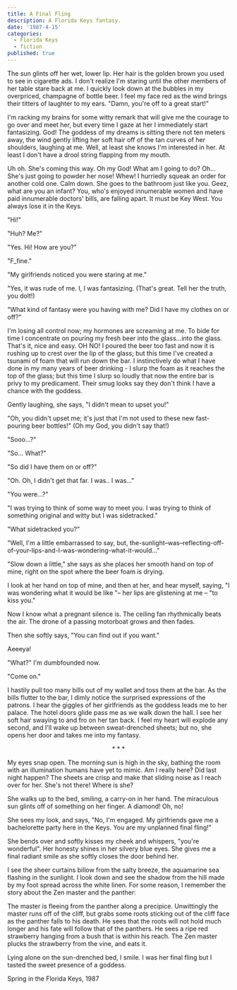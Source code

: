 ```yaml
---
title: A Final Fling
description: A Florida Keys fantasy.
date: '1987-4-15'
categories:
  - Florida Keys
  - fiction
published: true
---
```




The sun glints off her wet, lower lip. Her hair is the golden brown you used to see in cigarette ads. I don't realize I'm staring until the other members of her table stare back at me. I quickly look down at the bubbles in my overpriced, champagne of bottle beer. I feel my face red as the wind brings their titters of laughter to my ears. "Damn, you're off to a great start!"

I'm racking my brains for some witty remark that will give me the courage to go over and meet her, but every time I gaze at her I immediately start fantasizing. God! The goddess of my dreams is sitting there not ten meters away, the wind gently lifting her soft hair off of the tan curves of her shoulders, laughing at me. Well, at least she knows I'm interested in her. At least I don't have a drool string flapping from my mouth.

Uh oh. She's coming this way. Oh my God! What am I going to do? Oh... She's just going to powder her nose! Whew! I hurriedly squeak an order for another cold one. Calm down. She goes to the bathroom just like you. Geez, what are you an infant? You, who's enjoyed innumerable women and have paid innumerable doctors' bills, are falling apart. It must be Key West. You always lose it in the Keys.

"Hi!"

"Huh? Me?"

"Yes. Hi! How are you?"

"F_fine."

"My girlfriends noticed you were staring at me."

"Yes, it was rude of me. I, I was fantasizing. (That's great. Tell her the truth, you dolt!)

"What kind of fantasy were you having with me? Did I have my clothes on or off?"

I'm losing all control now; my hormones are screaming at me. To bide for time I concentrate on pouring my fresh beer into the glass...into the glass. That's it, nice and easy. OH NO! I poured the beer too fast and now it is rushing up to crest over the lip of the glass; but this time I've created a tsunami of foam that will run down the bar. I instinctively do what I have done in my many years of beer drinking - I slurp the foam as it reaches the top of the glass; but this time I slurp so loudly that now the entire bar is privy to my predicament. Their smug looks say they don't think I have a chance with the goddess. 

Gently laughing, she says, "I didn't mean to upset you!"

"Oh, you didn't upset me; it's just that I'm not used to these new fast-pouring beer bottles!" (Oh my God, you didn't say that!)

"Sooo...?"

"So... What?"

"So did I have them on or off?"

"Oh. Oh, I didn't get that far. I was.. I was..."

"You were...?"

"I was trying to think of some way to meet you. I was trying to think of something original and witty but I was sidetracked."

"What sidetracked you?"

"Well, I'm a little embarrassed to say, but, the-sunlight–was–reflecting-off-of-your-lips-and-I-was-wondering-what-it-would..."

"Slow down a little," she says as she places her smooth hand on top of mine, right on the spot where the beer foam is drying. 

I look at her hand on top of mine, and then at her, and hear myself, saying, "I was wondering what it would be like "– her lips are glistening at me – "to kiss you."

Now I know what a pregnant silence is. The ceiling fan rhythmically beats the air. The drone of a passing motorboat grows and then fades.

Then she softly says, "You can find out if you want."

Aeeeya!

"What?" I'm dumbfounded now.

"Come on."

I hastily pull too many bills out of my wallet and toss them at the bar. As the bills flutter to the bar, I dimly notice the surprised expressions of the patrons. I hear the giggles of her girlfriends as the goddess leads me to her palace. The hotel doors glide pass me as we walk down the hall. I see her soft hair swaying to and fro on her tan back. I feel my heart will explode any second, and I'll wake up between sweat-drenched sheets; but no, she opens her door and takes me into my fantasy.
<p style="text-align: center;">* * *</p>

My eyes snap open. The morning sun is high in the sky, bathing the room with an illumination humans have yet to mimic. Am I really here? Did last night happen? The sheets are crisp and make that sliding noise as I reach over for her. She's not there! Where is she?

She walks up to the bed, smiling, a carry-on in her hand. The miraculous sun glints off of something on her finger. A diamond! Oh, no! 

She sees my look, and says, "No, I'm engaged. My girlfriends gave me a bachelorette party here in the Keys. You are my unplanned final fling!"

She bends over and softly kisses my cheek and whispers, "you're wonderful". Her honesty shines in her silvery blue eyes. She gives me a final radiant smile as she softly closes the door behind her.

I see the sheer curtains billow from the salty breeze, the aquamarine sea flashing in the sunlight. I look down and see the shadow from the hill made by my foot spread across the white linen. For some reason, I remember the story about the Zen master and the panther:
> 
The master is fleeing from the panther along a precipice. Unwittingly the master runs off of the cliff, but grabs some roots sticking out of the cliff face as the panther falls to his death. He sees that the roots will not hold much longer and his fate will follow that of the panthers. He sees a ripe red strawberry hanging from a bush that is within his reach.  The Zen master plucks the strawberry from the vine, and eats it.

Lying alone on the sun-drenched bed, I smile. I was her final fling but I tasted the sweet presence of a goddess.

Spring in the Florida Keys, 1987